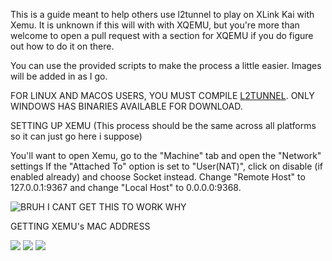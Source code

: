 This is a guide meant to help others use l2tunnel to play on XLink Kai with Xemu. It is unknown if this will with with XQEMU, but you're more than welcome to open a pull request with a section for XQEMU if you do figure out how to do it on there.

You can use the provided scripts to make the process a little easier. Images will be added in as I go.

FOR LINUX AND MACOS USERS, YOU MUST COMPILE [L2TUNNEL](https://github.com/mborgerson/l2tunnel). ONLY WINDOWS HAS BINARIES AVAILABLE FOR DOWNLOAD.

SETTING UP XEMU (This process should be the same across all platforms so it can just go here i suppose)

You'll want to open Xemu, go to the "Machine" tab and open the "Network" settings
If the "Attached To" option is set to "User(NAT)", click on disable (if enabled already) and choose Socket instead.
Change "Remote Host" to 127.0.0.1:9367 and change "Local Host" to 0.0.0.0:9368.

![BRUH I CANT GET THIS TO WORK WHY](https://github.com/poobarfoob/l2tunnel-kai-guide/blob/main/Images/xemu%20network%20settings.png?raw=true)

GETTING XEMU's MAC ADDRESS

![](https://github.com/poobarfoob/l2tunnel-kai-guide/blob/main/Images/dash%20part%201.png?raw=true)
![](https://github.com/poobarfoob/l2tunnel-kai-guide/blob/main/Images/dash%20part%202.png?raw=true)
![](https://github.com/poobarfoob/l2tunnel-kai-guide/blob/main/Images/dash%20part%203.png?raw=true)
